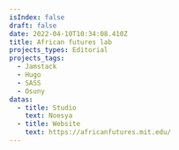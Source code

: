 ```yaml
---
isIndex: false
draft: false
date: 2022-04-10T10:34:08.410Z
title: African futures lab
projects_types: Editorial
projects_tags:
  - Jamstack
  - Hugo
  - SASS
  - Osuny
datas:
  - title: Studio
    text: Noesya
  - title: Website
    text: https://africanfutures.mit.edu/
---
```

